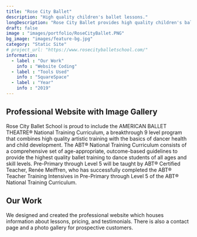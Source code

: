 ```yaml
---
title: "Rose City Ballet"
description: "High quality children's ballet lessons."
longDescription: "Rose City Ballet provides high quality children's ballet lessons. We designed and created the professional website which houses information about lessons, pricing, and testimonials. There is also a contact page and a photo gallery for prospective customers."
draft: false
image : "images/portfolio/RoseCityBallet.PNG"
bg_image: "images/feature-bg.jpg"
category: "Static Site"
# project_url: "https://www.rosecityballetschool.com/"
information:
  - label : "Our Work"
    info : "Website Coding"
  - label : "Tools Used"
    info : "SquareSpace"
  - label : "Year"
    info : "2019"
---
```


## Professional Website with Image Gallery

Rose City Ballet School is proud to include the AMERICAN BALLET THEATRE® National Training Curriculum, a breakthrough 9 level program that combines high quality artistic training with the basics of dancer health and child development. The ABT® National Training Curriculum consists of a comprehensive set of age-appropriate, outcome-based guidelines to provide the highest quality ballet training to dance students of all ages and skill levels. Pre-Primary through Level 5 will be taught by ABT® Certified Teacher, Renée Meiffren, who has successfully completed the ABT® Teacher Training Intensives in Pre-Primary through Level 5 of the ABT® National Training Curriculum.


## Our Work
We designed and created the professional website which houses information about lessons, pricing, and testimonials. There is also a contact page and a photo gallery for prospective customers.